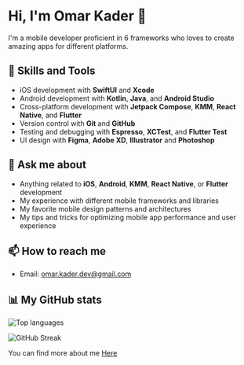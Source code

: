 # Hi, I'm Omar Kader 👋

I'm a mobile developer proficient in 6 frameworks who loves to create amazing apps for different platforms.

## 🚀 Skills and Tools

- iOS development with **SwiftUI** and **Xcode**
- Android development with **Kotlin**, **Java**, and **Android Studio**
- Cross-platform development with **Jetpack Compose**, **KMM**, **React Native**, and **Flutter**
- Version control with **Git** and **GitHub**
- Testing and debugging with **Espresso**, **XCTest**, and **Flutter Test**
- UI design with **Figma**, **Adobe XD**, **Illustrator** and **Photoshop** 

## 💬 Ask me about

- Anything related to **iOS**, **Android**, **KMM**, **React Native**, or **Flutter** development
- My experience with different mobile frameworks and libraries
- My favorite mobile design patterns and architectures
- My tips and tricks for optimizing mobile app performance and user experience

## 📫 How to reach me

- Email: omar.kader.dev@gmail.com

 ## 📊 My GitHub stats

![Top languages](https://github-readme-stats.vercel.app/api/top-langs/?username=OmAr-Kader&layout=donut-vertical)

![GitHub Streak](https://github-readme-streak-stats.herokuapp.com?user=OmAr-Kader)

You can find more about me [Here](https://drive.google.com/file/d/1Usn385V0UXrMh7QZtKR_5ZGai0xE9hBJ/view)

<!--
![GitHub stats](https://github-readme-stats.vercel.app/api?username=OmAr-Kader&show_icons=true&theme=radical)
-->
